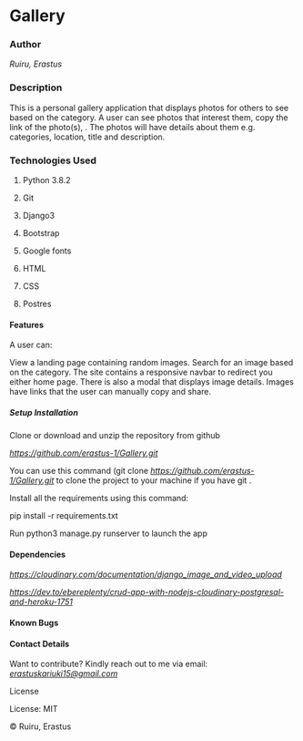 # **Gallery**

### **Author**
*Ruiru, Erastus*

### **Description**

This is a personal gallery application that displays photos for others to see based on the category. A user can see photos that interest them, copy the link of the photo(s), . The photos will have details about them e.g. categories, location, title and description.

### **Technologies Used**

1) Python 3.8.2

2) Git

3) Django3

4) Bootstrap

5) Google fonts

6) HTML 

7) CSS

8) Postres

#### **Features**

A user can:

View a landing page containing random images.
Search for an image based on the category.
The site contains a responsive navbar to redirect you either home page.
There is also a modal that displays image details.
Images have links that the user can manually copy and share.

##### **Setup Installation**

Clone or download and unzip the repository from github

*https://github.com/erastus-1/Gallery.git*

You can use this command (git clone *https://github.com/erastus-1/Gallery.git* to clone the project to your machine if you have git .

Install all the requirements using this command:

pip install -r requirements.txt

Run python3 manage.py runserver to launch the app

#### **Dependencies**

*https://cloudinary.com/documentation/django_image_and_video_upload*

*https://dev.to/ebereplenty/crud-app-with-nodejs-cloudinary-postgresql-and-heroku-1751*

#### **Known Bugs**


#### **Contact Details**

Want to contribute? Kindly reach out to me via email: *erastuskariuki15@gmail.com*

License

License: MIT

© Ruiru, Erastus
